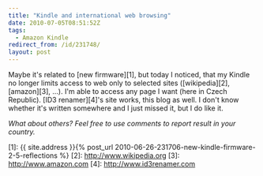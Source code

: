 ```yaml
---
title: "Kindle and international web browsing"
date: 2010-07-05T08:51:52Z
tags:
  - Amazon Kindle
redirect_from: /id/231748/
layout: post
---
```

Maybe it's related to [new firmware][1], but today I noticed, that my Kindle no longer limits access to web only to selected sites ([wikipedia][2], [amazon][3], ...). I'm able to access any page I want (here in Czech Republic). [ID3 renamer][4]'s site works, this blog as well. I don't know whether it's written somewhere and I just missed it, but I do like it.

_What about others? Feel free to use comments to report result in your country._

[1]: {{ site.address }}{% post_url 2010-06-26-231706-new-kindle-firmware-2-5-reflections %}
[2]: http://www.wikipedia.org
[3]: http://www.amazon.com
[4]: http://www.id3renamer.com